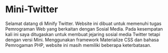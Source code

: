 # Mini-Twitter
Selamat datang di Minify Twitter. Website ini dibuat untuk memenuhi tugas Pemrograman Web yang berkaitan dengan Sosial Media. Pada kesempatan kali ini saya ditugaskan untuk membuat jejaring sosial media Twitter tetapi dengan versi Mini. Menggunakan framework Materialize CSS dan bahasa Pemrogaman PHP, website ini masih memiliki beberapa keterbatasan.
